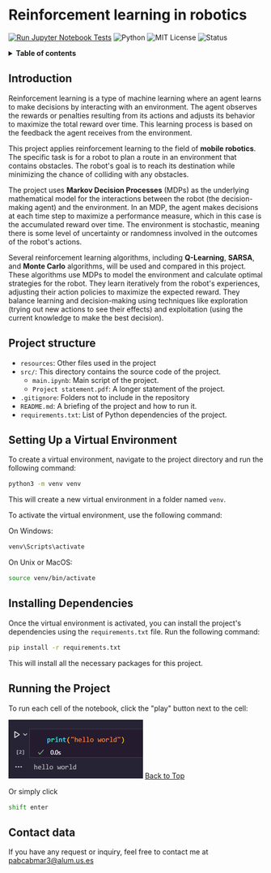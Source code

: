 <a name="top"></a>

# Reinforcement learning in robotics
[![Run Jupyter Notebook Tests](https://github.com/Pablo-Caballero-Maria/Reinforcement-learning-in-robotics/actions/workflows/main.yaml/badge.svg)](https://github.com/Pablo-Caballero-Maria/Reinforcement-learning-in-robotics/actions/workflows/main.yaml)
![Python](https://img.shields.io/badge/python-3.11-blue)
![MIT License](https://img.shields.io/badge/License-MIT-yellow.svg)
![Status](https://img.shields.io/badge/status-alpha-orange)

<details>  
<summary><b>Table of contents</b></summary>
  
1. [Introduction](#introduction)
2. [Project structure](#project-structure)
3. [Setting Up a Virtual Environment](#setting-up-a-virtual-environment)
4. [Installing Dependencies](#installing-dependencies)
5. [Running the Project](#running-the-project)
6. [Contact data](#contact-data)
7. [License](LICENSE.md)
</details>

## Introduction

Reinforcement learning is a type of machine learning where an agent learns to make decisions by interacting with an environment. The agent observes the rewards or penalties resulting from its actions and adjusts its behavior to maximize the total reward over time. This learning process is based on the feedback the agent receives from the environment.

This project applies reinforcement learning to the field of **mobile robotics**. The specific task is for a robot to plan a route in an environment that contains obstacles. The robot's goal is to reach its destination while minimizing the chance of colliding with any obstacles.

The project uses **Markov Decision Processes** (MDPs) as the underlying mathematical model for the interactions between the robot (the decision-making agent) and the environment. In an MDP, the agent makes decisions at each time step to maximize a performance measure, which in this case is the accumulated reward over time. The environment is stochastic, meaning there is some level of uncertainty or randomness involved in the outcomes of the robot's actions.

Several reinforcement learning algorithms, including **Q-Learning**, **SARSA**, and **Monte Carlo** algorithms, will be used and compared in this project. These algorithms use MDPs to model the environment and calculate optimal strategies for the robot. They learn iteratively from the robot's experiences, adjusting their action policies to maximize the expected reward. They balance learning and decision-making using techniques like exploration (trying out new actions to see their effects) and exploitation (using the current knowledge to make the best decision).

## Project structure

- `resources`: Other files used in the project
- `src/`: This directory contains the source code of the project.
  - `main.ipynb`: Main script of the project.
  - `Project statement.pdf`: A longer statement of the project.
- `.gitignore`: Folders not to include in the repository
- `README.md`: A briefing of the project and how to run it.
- `requirements.txt`: List of Python dependencies of the project.

## Setting Up a Virtual Environment

To create a virtual environment, navigate to the project directory and run the following command:

```bash
python3 -m venv venv
```

This will create a new virtual environment in a folder named `venv`.

To activate the virtual environment, use the following command:

On Windows:

```bash
venv\Scripts\activate
```

On Unix or MacOS:

```bash
source venv/bin/activate
```

## Installing Dependencies

Once the virtual environment is activated, you can install the project's dependencies using the `requirements.txt` file. Run the following command:

```bash
pip install -r requirements.txt
```

This will install all the necessary packages for this project.

## Running the Project

To run each cell of the notebook, click the "play" button next to the cell:

![Play button](resources/play.png)
<a href="#top">Back to Top</a>

Or simply click

```bash
shift enter
```

## Contact data

If you have any request or inquiry, feel free to contact me at [pabcabmar3@alum.us.es](mailto:pabcabmar3@alum.us.es)
